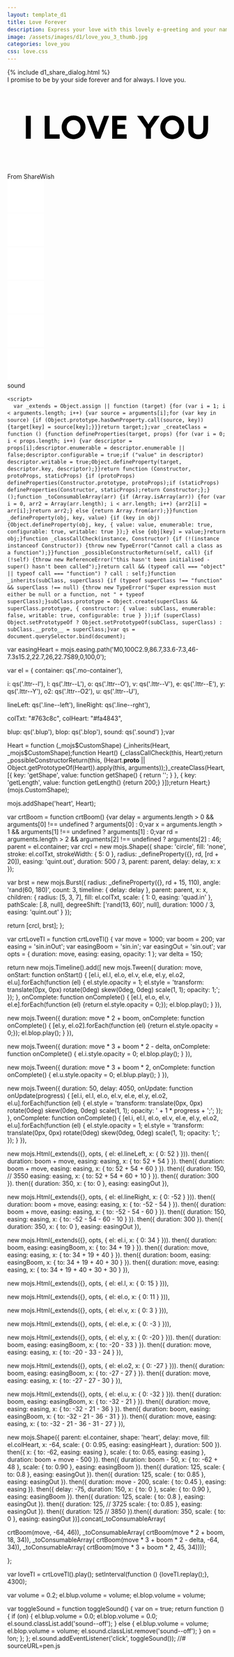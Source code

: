 ```yaml
---
layout: template_d1
title: Love Forever
description: Express your love with this lovely e-greeting and your name
image: /assets/images/d1/love_you_3_thumb.jpg
categories: love_you
css: love.css
---
```

<body style="overflow-x: hidden; background-attachment: fixed;background-size: cover;">
  {% include d1_share_dialog.html %}
 <div class="top5">
          <span>I promise to be by your side forever and for always. I love you.</span>
    </div>
       <div class="container">
  <svg class="svg-container" version="1.1" xmlns="http://www.w3.org/2000/svg" viewBox="0 0 500 200">
    <line class="line line--left" x1="10" y1="17" x2="10" y2="183"> </line>
    <line class="line line--rght" x1="490" y1="17" x2="490" y2="183"> </line>
    <g>
      <path class="lttr lttr--I" d="M42.2,73.9h11.4v52.1H42.2V73.9z"></path>
      <path class="lttr lttr--L" d="M85.1,73.9h11.4v42.1h22.8v10H85.1V73.9z"></path>
      <path class="lttr lttr--O" d="M123.9,100c0-15.2,11.7-26.9,27.2-26.9s27.2,11.7,27.2,26.9s-11.7,26.9-27.2,26.9S123.9,115.2,123.9,100zM166.9,100c0-9.2-6.8-16.5-15.8-16.5c-9,0-15.8,7.3-15.8,16.5s6.8,16.5,15.8,16.5C160.1,116.5,166.9,109.2,166.9,100z"> </path>
      <path class="lttr lttr--V" d="M180.7,73.9H193l8.4,22.9c1.7,4.7,3.5,9.5,5,14.2h0.1c1.7-4.8,3.4-9.4,5.2-14.3l8.6-22.8h11.7l-19.9,52.1h-11.5L180.7,73.9z"></path>
      <path class="lttr lttr--E" d="M239.1,73.9h32.2v10h-20.7v10.2h17.9v9.5h-17.9v12.4H272v10h-33V73.9z"></path>
      <path class="lttr lttr--Y" d="M315.8,102.5l-20.1-28.6H309l6.3,9.4c2,3,4.2,6.4,6.3,9.6h0.1c2-3.2,4.1-6.4,6.3-9.6l6.3-9.4h12.9l-19.9,28.5v23.6h-11.4V102.5z"></path>
      <path class="lttr lttr--O2" d="M348.8,100c0-15.2,11.7-26.9,27.2-26.9c15.5,0,27.2,11.7,27.2,26.9s-11.7,26.9-27.2,26.9C360.5,126.9,348.8,115.2,348.8,100z M391.8,100c0-9.2-6.8-16.5-15.8-16.5c-9,0-15.8,7.3-15.8,16.5s6.8,16.5,15.8,16.5C385,116.5,391.8,109.2,391.8,100z"></path>
      <path class="lttr lttr--U" d="M412.4,101.1V73.9h11.4v26.7c0,10.9,2.4,15.9,11.5,15.9c8.4,0,11.4-4.6,11.4-15.8V73.9h11v26.9c0,7.8-1.1,13.5-4,17.7c-3.7,5.3-10.4,8.4-18.7,8.4c-8.4,0-15.1-3.1-18.8-8.5C413.4,114.2,412.4,108.5,412.4,101.1z"></path>
    </g>
  </svg>
           <div class="name">
               From <span class="sendername">ShareWish</span>
           </div>
  <div class="mo-container"> </div>
</div>
<div class="snowflakes" aria-hidden="true">
  <div class="snowflake"><img src="/assets/images/d1/1.png"></div><div class="snowflake"><img src="/assets/images/d1/1.png"></div><div class="snowflake"><img src="/assets/images/d1/1.png"></div><div class="snowflake"><img src="/assets/images/d1/1.png"></div><div class="snowflake"><img src="/assets/images/d1/1.png"></div><div class="snowflake"><img src="/assets/images/d1/1.png"></div>
</div>

<audio class="blup" style="display: none">
  <source src="https://www.freesound.org/data/previews/265/265115_4373976-lq.mp3" type="audio/ogg">
</audio >
<audio class="blop" style="display: none">
  <source src="https://www.freesound.org/data/previews/265/265115_4373976-lq.mp3" type="audio/ogg">
</audio>
<div class="sound">sound</div>
       
       
  <script src="/assets/js/d1/mo.min.js"></script><div></div>
  

    <script>
      var _extends = Object.assign || function (target) {for (var i = 1; i < arguments.length; i++) {var source = arguments[i];for (var key in source) {if (Object.prototype.hasOwnProperty.call(source, key)) {target[key] = source[key];}}}return target;};var _createClass = function () {function defineProperties(target, props) {for (var i = 0; i < props.length; i++) {var descriptor = props[i];descriptor.enumerable = descriptor.enumerable || false;descriptor.configurable = true;if ("value" in descriptor) descriptor.writable = true;Object.defineProperty(target, descriptor.key, descriptor);}}return function (Constructor, protoProps, staticProps) {if (protoProps) defineProperties(Constructor.prototype, protoProps);if (staticProps) defineProperties(Constructor, staticProps);return Constructor;};}();function _toConsumableArray(arr) {if (Array.isArray(arr)) {for (var i = 0, arr2 = Array(arr.length); i < arr.length; i++) {arr2[i] = arr[i];}return arr2;} else {return Array.from(arr);}}function _defineProperty(obj, key, value) {if (key in obj) {Object.defineProperty(obj, key, { value: value, enumerable: true, configurable: true, writable: true });} else {obj[key] = value;}return obj;}function _classCallCheck(instance, Constructor) {if (!(instance instanceof Constructor)) {throw new TypeError("Cannot call a class as a function");}}function _possibleConstructorReturn(self, call) {if (!self) {throw new ReferenceError("this hasn't been initialised - super() hasn't been called");}return call && (typeof call === "object" || typeof call === "function") ? call : self;}function _inherits(subClass, superClass) {if (typeof superClass !== "function" && superClass !== null) {throw new TypeError("Super expression must either be null or a function, not " + typeof superClass);}subClass.prototype = Object.create(superClass && superClass.prototype, { constructor: { value: subClass, enumerable: false, writable: true, configurable: true } });if (superClass) Object.setPrototypeOf ? Object.setPrototypeOf(subClass, superClass) : subClass.__proto__ = superClass;}var qs = document.querySelector.bind(document);
var easingHeart = mojs.easing.path('M0,100C2.9,86.7,33.6-7.3,46-7.3s15.2,22.7,26,22.7S89,0,100,0');

var el = {
  container: qs('.mo-container'),

  i: qs('.lttr--I'),
  l: qs('.lttr--L'),
  o: qs('.lttr--O'),
  v: qs('.lttr--V'),
  e: qs('.lttr--E'),
  y: qs('.lttr--Y'),
  o2: qs('.lttr--O2'),
  u: qs('.lttr--U'),

  lineLeft: qs('.line--left'),
  lineRight: qs('.line--rght'),

  colTxt: "#763c8c",
  colHeart: "#fa4843",

  blup: qs('.blup'),
  blop: qs('.blop'),
  sound: qs('.sound') };var


Heart = function (_mojs$CustomShape) {_inherits(Heart, _mojs$CustomShape);function Heart() {_classCallCheck(this, Heart);return _possibleConstructorReturn(this, (Heart.__proto__ || Object.getPrototypeOf(Heart)).apply(this, arguments));}_createClass(Heart, [{ key: 'getShape', value: function getShape()
    {
      return '<path d="M50,88.9C25.5,78.2,0.5,54.4,3.8,31.1S41.3,1.8,50,29.9c8.7-28.2,42.8-22.2,46.2,1.2S74.5,78.2,50,88.9z"/>';
    } }, { key: 'getLength', value: function getLength()
    {return 200;} }]);return Heart;}(mojs.CustomShape);

mojs.addShape('heart', Heart);

var crtBoom = function crtBoom() {var delay = arguments.length > 0 && arguments[0] !== undefined ? arguments[0] : 0;var x = arguments.length > 1 && arguments[1] !== undefined ? arguments[1] : 0;var rd = arguments.length > 2 && arguments[2] !== undefined ? arguments[2] : 46;
  parent = el.container;
  var crcl = new mojs.Shape({
    shape: 'circle',
    fill: 'none',
    stroke: el.colTxt,
    strokeWidth: { 5: 0 },
    radius: _defineProperty({}, rd, [rd + 20]),
    easing: 'quint.out',
    duration: 500 / 3,
    parent: parent,
    delay: delay,
    x: x });


  var brst = new mojs.Burst({
    radius: _defineProperty({}, rd + 15, 110),
    angle: 'rand(60, 180)',
    count: 3,
    timeline: { delay: delay },
    parent: parent,
    x: x,
    children: {
      radius: [5, 3, 7],
      fill: el.colTxt,
      scale: { 1: 0, easing: 'quad.in' },
      pathScale: [.8, null],
      degreeShift: ['rand(13, 60)', null],
      duration: 1000 / 3,
      easing: 'quint.out' } });



  return [crcl, brst];
};

var crtLoveTl = function crtLoveTl() {
  var move = 1000;
  var boom = 200;
  var easing = 'sin.inOut';
  var easingBoom = 'sin.in';
  var easingOut = 'sin.out';
  var opts = { duration: move, easing: easing, opacity: 1 };
  var delta = 150;

  return new mojs.Timeline().add([
  new mojs.Tween({
    duration: move,
    onStart: function onStart() {
      [el.i, el.l, el.o, el.v, el.e, el.y, el.o2, el.u].forEach(function (el) {
        el.style.opacity = 1;
        el.style = 'transform: translate(0px, 0px) rotate(0deg) skew(0deg, 0deg) scale(1, 1); opacity: 1;';
      });
    },
    onComplete: function onComplete() {
      [el.l, el.o, el.v, el.e].forEach(function (el) {return el.style.opacity = 0;});
      el.blop.play();
    } }),


  new mojs.Tween({
    duration: move * 2 + boom,
    onComplete: function onComplete() {
      [el.y, el.o2].forEach(function (el) {return el.style.opacity = 0;});
      el.blop.play();
    } }),


  new mojs.Tween({
    duration: move * 3 + boom * 2 - delta,
    onComplete: function onComplete() {
      el.i.style.opacity = 0;
      el.blop.play();
    } }),


  new mojs.Tween({
    duration: move * 3 + boom * 2,
    onComplete: function onComplete() {
      el.u.style.opacity = 0;
      el.blup.play();
    } }),


  new mojs.Tween({
    duration: 50,
    delay: 4050,
    onUpdate: function onUpdate(progress) {
      [el.i, el.l, el.o, el.v, el.e, el.y, el.o2, el.u].forEach(function (el) {
        el.style = 'transform: translate(0px, 0px) rotate(0deg) skew(0deg, 0deg) scale(1, 1); opacity: ' + 1 * progress + ';';
      });
    },
    onComplete: function onComplete() {
      [el.i, el.l, el.o, el.v, el.e, el.y, el.o2, el.u].forEach(function (el) {
        el.style.opacity = 1;
        el.style = 'transform: translate(0px, 0px) rotate(0deg) skew(0deg, 0deg) scale(1, 1); opacity: 1;';
      });
    } }),


  new mojs.Html(_extends({},
  opts, {
    el: el.lineLeft,
    x: { 0: 52 } })).
  then({
    duration: boom + move,
    easing: easing,
    x: { to: 52 + 54 } }).
  then({
    duration: boom + move,
    easing: easing,
    x: { to: 52 + 54 + 60 } }).
  then({
    duration: 150, // 3550
    easing: easing,
    x: { to: 52 + 54 + 60 + 10 } }).
  then({
    duration: 300 }).
  then({
    duration: 350,
    x: { to: 0 },
    easing: easingOut }),


  new mojs.Html(_extends({},
  opts, {
    el: el.lineRight,
    x: { 0: -52 } })).
  then({
    duration: boom + move,
    easing: easing,
    x: { to: -52 - 54 } }).
  then({
    duration: boom + move,
    easing: easing,
    x: { to: -52 - 54 - 60 } }).
  then({
    duration: 150,
    easing: easing,
    x: { to: -52 - 54 - 60 - 10 } }).
  then({
    duration: 300 }).
  then({
    duration: 350,
    x: { to: 0 },
    easing: easingOut }),


  new mojs.Html(_extends({},
  opts, {
    el: el.i,
    x: { 0: 34 } })).
  then({
    duration: boom,
    easing: easingBoom,
    x: { to: 34 + 19 } }).
  then({
    duration: move,
    easing: easing,
    x: { to: 34 + 19 + 40 } }).
  then({
    duration: boom,
    easing: easingBoom,
    x: { to: 34 + 19 + 40 + 30 } }).
  then({
    duration: move,
    easing: easing,
    x: { to: 34 + 19 + 40 + 30 + 30 } }),


  new mojs.Html(_extends({},
  opts, {
    el: el.l,
    x: { 0: 15 } })),


  new mojs.Html(_extends({},
  opts, {
    el: el.o,
    x: { 0: 11 } })),


  new mojs.Html(_extends({},
  opts, {
    el: el.v,
    x: { 0: 3 } })),


  new mojs.Html(_extends({},
  opts, {
    el: el.e,
    x: { 0: -3 } })),


  new mojs.Html(_extends({},
  opts, {
    el: el.y,
    x: { 0: -20 } })).
  then({
    duration: boom,
    easing: easingBoom,
    x: { to: -20 - 33 } }).
  then({
    duration: move,
    easing: easing,
    x: { to: -20 - 33 - 24 } }),


  new mojs.Html(_extends({},
  opts, {
    el: el.o2,
    x: { 0: -27 } })).
  then({
    duration: boom,
    easing: easingBoom,
    x: { to: -27 - 27 } }).
  then({
    duration: move,
    easing: easing,
    x: { to: -27 - 27 - 30 } }),


  new mojs.Html(_extends({},
  opts, {
    el: el.u,
    x: { 0: -32 } })).
  then({
    duration: boom,
    easing: easingBoom,
    x: { to: -32 - 21 } }).
  then({
    duration: move,
    easing: easing,
    x: { to: -32 - 21 - 36 } }).
  then({
    duration: boom,
    easing: easingBoom,
    x: { to: -32 - 21 - 36 - 31 } }).
  then({
    duration: move,
    easing: easing,
    x: { to: -32 - 21 - 36 - 31 - 27 } }),


  new mojs.Shape({
    parent: el.container,
    shape: 'heart',
    delay: move,
    fill: el.colHeart,
    x: -64,
    scale: { 0: 0.95, easing: easingHeart },
    duration: 500 }).
  then({
    x: { to: -62, easing: easing },
    scale: { to: 0.65, easing: easing },
    duration: boom + move - 500 }).
  then({
    duration: boom - 50,
    x: { to: -62 + 48 },
    scale: { to: 0.90 },
    easing: easingBoom }).
  then({
    duration: 125,
    scale: { to: 0.8 },
    easing: easingOut }).
  then({
    duration: 125,
    scale: { to: 0.85 },
    easing: easingOut }).
  then({
    duration: move - 200,
    scale: { to: 0.45 },
    easing: easing }).
  then({
    delay: -75,
    duration: 150,
    x: { to: 0 },
    scale: { to: 0.90 },
    easing: easingBoom }).
  then({
    duration: 125,
    scale: { to: 0.8 },
    easing: easingOut }).
  then({
    duration: 125, // 3725
    scale: { to: 0.85 },
    easing: easingOut }).
  then({
    duration: 125 // 3850
  }).then({
    duration: 350,
    scale: { to: 0 },
    easing: easingOut })].concat(_toConsumableArray(


  crtBoom(move, -64, 46)), _toConsumableArray(
  crtBoom(move * 2 + boom, 18, 34)), _toConsumableArray(
  crtBoom(move * 3 + boom * 2 - delta, -64, 34)), _toConsumableArray(
  crtBoom(move * 3 + boom * 2, 45, 34))));

};

var loveTl = crtLoveTl().play();
setInterval(function () {loveTl.replay();}, 4300);

var volume = 0.2;
el.blup.volume = volume;
el.blop.volume = volume;

var toggleSound = function toggleSound() {
  var on = true;
  return function () {
    if (on) {
      el.blup.volume = 0.0;
      el.blop.volume = 0.0;
      el.sound.classList.add('sound--off');
    } else
    {
      el.blup.volume = volume;
      el.blop.volume = volume;
      el.sound.classList.remove('sound--off');
    }
    on = !on;
  };
};
el.sound.addEventListener('click', toggleSound());
      //# sourceURL=pen.js
    </script>



  
  

 
</body>